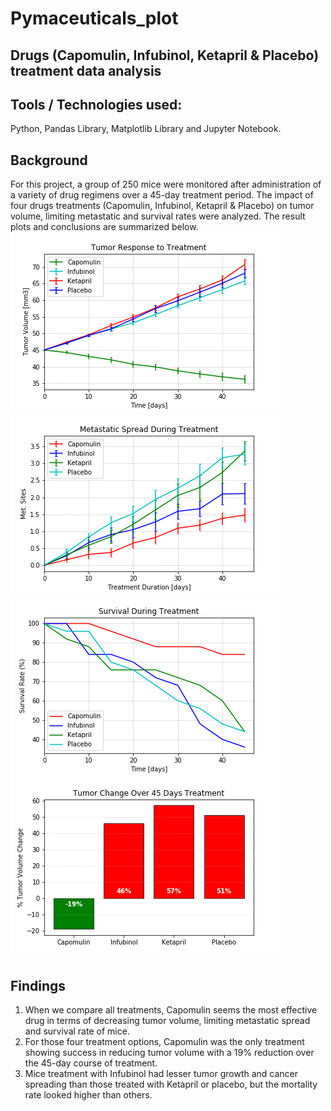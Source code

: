 # Pymaceuticals_plot

## Drugs (Capomulin, Infubinol, Ketapril & Placebo) treatment data analysis

## Tools / Technologies used: 
Python, Pandas Library, Matplotlib Library and Jupyter Notebook.
## Background
For this project, a group of 250 mice were monitored after administration of a variety of drug regimens over a 45-day treatment period. The impact of four drugs treatments (Capomulin, Infubinol, Ketapril & Placebo) on tumor volume, limiting metastatic and survival rates were analyzed. The result plots and conclusions are summarized below.
![](Images/tumorResponse.png)
![](Images/MetastaticSpread.png)
![](Images/SurvivalRate.png)
![](Images/SummaryBar.png)

## Findings
1) When we compare all treatments, Capomulin seems the most effective drug in terms of decreasing tumor volume, limiting metastatic spread and survival rate of mice.
2) For those four treatment options, Capomulin was the only treatment showing success in reducing tumor volume with a 19% reduction over the 45-day course of treatment.
3) Mice treatment with Infubinol had lesser tumor growth and cancer spreading than those treated with Ketapril or placebo, but the mortality rate looked higher than others.



